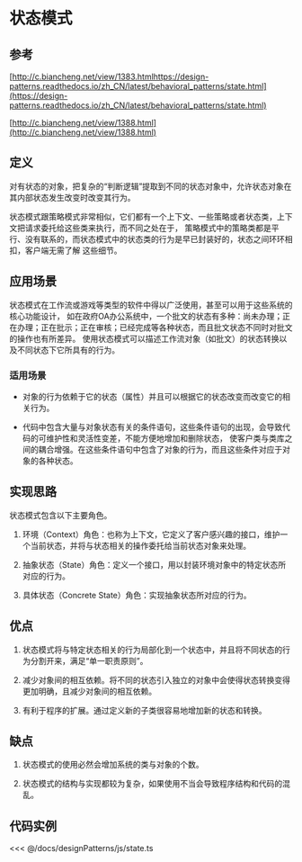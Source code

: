 # 状态模式

## 参考

[http://c.biancheng.net/view/1383.htmlhttps://design-patterns.readthedocs.io/zh_CN/latest/behavioral_patterns/state.html](https://design-patterns.readthedocs.io/zh_CN/latest/behavioral_patterns/state.html)

[http://c.biancheng.net/view/1388.html](http://c.biancheng.net/view/1388.html)

## 定义

对有状态的对象，把复杂的“判断逻辑”提取到不同的状态对象中，允许状态对象在其内部状态发生改变时改变其行为。

状态模式跟策略模式非常相似，它们都有一个上下文、一些策略或者状态类，上下文把请求委托给这些类来执行，而不同之处在于，
策略模式中的策略类都是平行、没有联系的，而状态模式中的状态类的行为是早已封装好的，状态之间环环相扣，客户端无需了解
这些细节。

## 应用场景

状态模式在工作流或游戏等类型的软件中得以广泛使用，甚至可以用于这些系统的核心功能设计，
如在政府OA办公系统中，一个批文的状态有多种：尚未办理；正在办理；正在批示；正在审核；已经完成等各种状态，而且批文状态不同时对批文的操作也有所差异。
使用状态模式可以描述工作流对象（如批文）的状态转换以及不同状态下它所具有的行为。

### 适用场景

- 对象的行为依赖于它的状态（属性）并且可以根据它的状态改变而改变它的相关行为。

- 代码中包含大量与对象状态有关的条件语句，这些条件语句的出现，会导致代码的可维护性和灵活性变差，不能方便地增加和删除状态，
使客户类与类库之间的耦合增强。在这些条件语句中包含了对象的行为，而且这些条件对应于对象的各种状态。

## 实现思路

状态模式包含以下主要角色。

1. 环境（Context）角色：也称为上下文，它定义了客户感兴趣的接口，维护一个当前状态，并将与状态相关的操作委托给当前状态对象来处理。

2. 抽象状态（State）角色：定义一个接口，用以封装环境对象中的特定状态所对应的行为。

3. 具体状态（Concrete State）角色：实现抽象状态所对应的行为。

## 优点

1. 状态模式将与特定状态相关的行为局部化到一个状态中，并且将不同状态的行为分割开来，满足“单一职责原则”。

2. 减少对象间的相互依赖。将不同的状态引入独立的对象中会使得状态转换变得更加明确，且减少对象间的相互依赖。

3. 有利于程序的扩展。通过定义新的子类很容易地增加新的状态和转换。

## 缺点

1. 状态模式的使用必然会增加系统的类与对象的个数。

2. 状态模式的结构与实现都较为复杂，如果使用不当会导致程序结构和代码的混乱。

## 代码实例

<<< @/docs/designPatterns/js/state.ts

<designPatterns-state />
